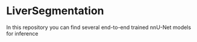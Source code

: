 # LiverSegmentation
In this repository you can find several end-to-end trained nnU-Net models for inference
